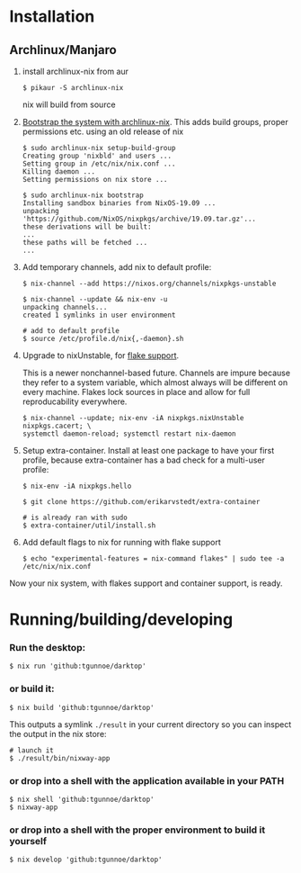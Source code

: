 # Installation

## Archlinux/Manjaro

1. install archlinux-nix from aur
   ```
   $ pikaur -S archlinux-nix
   ```
   nix will build from source

2. [Bootstrap the system with
   archlinux-nix](https://wiki.archlinux.org/index.php/Nix#Installation_using_archlinux-nix).
   This adds build groups, proper permissions etc. using an old release of nix
   ```
   $ sudo archlinux-nix setup-build-group
   Creating group 'nixbld' and users ...
   Setting group in /etc/nix/nix.conf ...
   Killing daemon ...
   Setting permissions on nix store ...

   $ sudo archlinux-nix bootstrap
   Installing sandbox binaries from NixOS-19.09 ...
   unpacking 'https://github.com/NixOS/nixpkgs/archive/19.09.tar.gz'...
   these derivations will be built:
   ...
   these paths will be fetched ...
   ...
    ```

3. Add temporary channels, add nix to default profile:
   ```
   $ nix-channel --add https://nixos.org/channels/nixpkgs-unstable

   $ nix-channel --update && nix-env -u
   unpacking channels...
   created 1 symlinks in user environment

   # add to default profile
   $ source /etc/profile.d/nix{,-daemon}.sh
   ```

4. Upgrade to nixUnstable, for [flake support](https://nixos.wiki/wiki/Flakes).

   This is a newer nonchannel-based future. Channels are impure because they
   refer to a system variable, which almost always will be different on every
   machine. Flakes lock sources in place and allow for full reproducability
   everywhere.

    ```
    $ nix-channel --update; nix-env -iA nixpkgs.nixUnstable nixpkgs.cacert; \
    systemctl daemon-reload; systemctl restart nix-daemon
    ```

5. Setup extra-container. Install at least one package to have your first
   profile, because extra-container has a bad check for a multi-user profile:

    ```
    $ nix-env -iA nixpkgs.hello

    $ git clone https://github.com/erikarvstedt/extra-container

    # is already ran with sudo
    $ extra-container/util/install.sh
    ```

6. Add default flags to nix for running with flake support
   ```
   $ echo "experimental-features = nix-command flakes" | sudo tee -a /etc/nix/nix.conf
   ```

Now your nix system, with flakes support and container support, is ready.

# Running/building/developing

### Run the desktop:
  ```
  $ nix run 'github:tgunnoe/darktop'
  ```

### or build it:
  ```
  $ nix build 'github:tgunnoe/darktop'
  ```
  This outputs a symlink `./result` in your current directory so you can inspect
  the output in the nix store:

  ```
  # launch it
  $ ./result/bin/nixway-app
  ```

### or drop into a shell with the application available in your PATH
  ```
  $ nix shell 'github:tgunnoe/darktop'
  $ nixway-app
  ```

### or drop into a shell with the proper environment to build it yourself
  ```
  $ nix develop 'github:tgunnoe/darktop'
  ```
